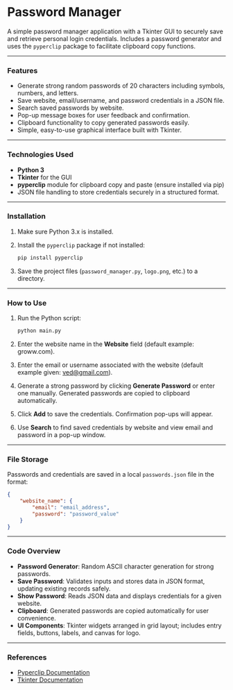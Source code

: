 # Password Manager

A simple password manager application with a Tkinter GUI to securely save and retrieve personal login credentials. Includes a password generator and uses the `pyperclip` package to facilitate clipboard copy functions.

***

### Features
- Generate strong random passwords of 20 characters including symbols, numbers, and letters.
- Save website, email/username, and password credentials in a JSON file.
- Search saved passwords by website.
- Pop-up message boxes for user feedback and confirmation.
- Clipboard functionality to copy generated passwords easily.
- Simple, easy-to-use graphical interface built with Tkinter.

***

### Technologies Used
- **Python 3**  
- **Tkinter** for the GUI  
- **pyperclip** module for clipboard copy and paste (ensure installed via pip)  
- JSON file handling to store credentials securely in a structured format.

***

### Installation

1. Make sure Python 3.x is installed.  
2. Install the `pyperclip` package if not installed:

    ```bash
    pip install pyperclip
    ```

3. Save the project files (`password_manager.py`, `logo.png`, etc.) to a directory.

***

### How to Use

1. Run the Python script:

    ```bash
    python main.py
    ```

2. Enter the website name in the **Website** field (default example: groww.com).  
3. Enter the email or username associated with the website (default example given: ved@gmail.com).  
4. Generate a strong password by clicking **Generate Password** or enter one manually. Generated passwords are copied to clipboard automatically.  
5. Click **Add** to save the credentials. Confirmation pop-ups will appear.  
6. Use **Search** to find saved credentials by website and view email and password in a pop-up window.

***

### File Storage

Passwords and credentials are saved in a local `passwords.json` file in the format:

```json
{
    "website_name": {
        "email": "email_address",
        "password": "password_value"
    }
}
```

***

### Code Overview
- **Password Generator**: Random ASCII character generation for strong passwords.  
- **Save Password**: Validates inputs and stores data in JSON format, updating existing records safely.  
- **Show Password**: Reads JSON data and displays credentials for a given website.  
- **Clipboard**: Generated passwords are copied automatically for user convenience.  
- **UI Components**: Tkinter widgets arranged in grid layout; includes entry fields, buttons, labels, and canvas for logo.

***

### References
- [Pyperclip Documentation](https://pypi.org/project/pyperclip/)  
- [Tkinter Documentation](https://docs.python.org/3/library/tkinter.html)  

